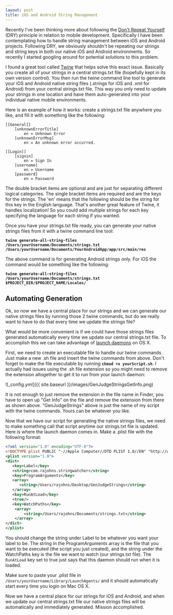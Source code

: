 ```yaml
---
layout: post
title: iOS and Android String Management
---
```


Recently I've been thinking more about following the [Don't Repeat Yourself](https://en.wikipedia.org/wiki/Don%27t_repeat_yourself) (DRY) principle in relation to mobile development. Specifically I have been contemplating how to handle string management between iOS and Android projects. Following DRY, we obviously shouldn't be repeating our strings and string keys in both our native iOS and Android environments. So recently I started googling around for potential solutions to this problem.

I found a great tool called [Twine](https://github.com/mobiata/twine) that helps solve this exact issue. Basically you create all of your strings in a central strings.txt file (hopefully kept in its own version control). You then run the twine command line tool to generate your iOS and Android native string files (.strings for iOS and .xml for Android) from your central strings.txt file. This way you only need to update your strings in one location and have them auto-generated into your individual native mobile environments.

Here is an example of how it works: create a strings.txt file anywhere you like, and fill it with something like the following:

```
[[General]]
    [unknownErrorTitle]
        en = Unknown Error
    [unknownErrorMsg]
        en = An unknown error occurred.

[[Login]]
    [signin]
        en = Sign In
    [username]
        en = Username
    [password]
        en = Password
```

The double bracket items are optional and are just for separating different logical categories. The single bracket items are required and are the keys for the strings. The 'en' means that the following should be the string for this key in the English language. That's another great feature of Twine, it handles localization! So you could add multiple strings for each key specifying the language for each string if you wanted.

Once you have your strings.txt file ready, you can generate your native strings files from it with a twine command line tool:

**`twine generate-all-string-files /Users/yourUsername/Documents/strings.txt /Users/yourUsername/Documents/YourAndroidApp/app/src/main/res`**

The above command is for generating Android strings only. For iOS the command would be something like the following:

**`twine generate-all-string-files /Users/yourUsername/Documents/strings.txt $PROJECT_DIR/$PROJECT_NAME/Locales/`**

## Automating Generation

Ok, so now we have a central place for our strings and we can generate our native strings files by running those 2 twine commands, but do we really want to have to do that every time we update the strings file?

What would be more convenient is if we could have those strings files generated automatically every time we update our central strings.txt file. To accomplish this we can take advantage of [launch daemons](https://developer.apple.com/library/mac/documentation/MacOSX/Conceptual/BPSystemStartup/Chapters/CreatingLaunchdJobs.html#//apple_ref/doc/uid/10000172i-SW7-BCIEDDBJ) on OS X.

First, we need to create an executable file to handle our twine commands. Just make a new .sh file and insert the twine commands from above. Don't forget to make the file executable by running **`chmod +x yourScript.sh`**. I actually had issues using the .sh file extension so you might need to remove the extension altogether to get it to run from your launch daemon:

![_config.yml]({{ site.baseurl }}/images/GenJudgeStringsGetInfo.png)

It is not enough to just remove the extension in the file name in Finder, you have to open up "Get Info" on the file and remove the extension from there as shown above. "GenJudgeStrings" above is just the name of my script with the twine commands. Yours can be whatever you like.

Now that we have our script for generating the native strings files, we need to make something call that script anytime our strings.txt file is updated. Here is where the launch daemon comes in. Make a .plist file with the following format:

```xml
<?xml version="1.0" encoding="UTF-8"?>
<!DOCTYPE plist PUBLIC "-//Apple Computer//DTD PLIST 1.0//EN" "http://www.apple.com/DTDs/PropertyList-1.0.dtd">
<plist version="1.0">
<dict>
   <key>Label</key>
   <string>com.rajohns.stringwatcher</string>
   <key>ProgramArguments</key>
   <array>
      <string>/Users/rajohns/Desktop/GenJudgeStrings</string>
   </array>
   <key>RunAtLoad</key>
   <true/>
   <key>WatchPaths</key>
    <array>
        <string>/Users/rajohns/Documents/strings.txt</string>
    </array>
</dict>
</plist>
```

You should change the string under Label to be whatever you want your label to be. The string in the ProgramArguments array is the file that you want to be executed (the script you just created), and the string under the WatchPaths key is the file we want to watch (our strings.txt file). The `RunAtLoad` key set to true just says that this daemon should run when it is loaded.

Make sure to paste your .plist file in `/Users/yourUsername/Library/LaunchAgents/` and it should automatically start every time you login on Mac OS X.

Now we have a central place for our strings for iOS and Android, and when we update our central strings.txt file our native strings files will be automatically and immediately generated. Mission accomplished.
